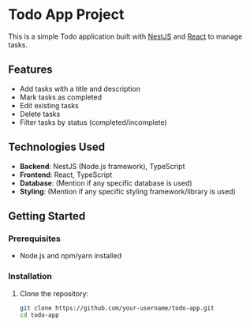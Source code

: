 # Todo App Project

This is a simple Todo application built with [NestJS](https://nestjs.com/) and [React](https://reactjs.org/) to manage tasks.

## Features

- Add tasks with a title and description
- Mark tasks as completed
- Edit existing tasks
- Delete tasks
- Filter tasks by status (completed/incomplete)

## Technologies Used

- **Backend**: NestJS (Node.js framework), TypeScript
- **Frontend**: React, TypeScript
- **Database**: (Mention if any specific database is used)
- **Styling**: (Mention if any specific styling framework/library is used)

## Getting Started

### Prerequisites

- Node.js and npm/yarn installed

### Installation

1. Clone the repository:

   ```bash
   git clone https://github.com/your-username/todo-app.git
   cd todo-app
